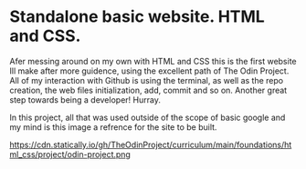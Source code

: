 # Standalone basic website. HTML and CSS.
Afer messing around on my own with HTML and CSS this is the first website Ill make after more guidence, using the excellent path of The Odin Project.
All of my interaction with Github is using the terminal, as well as the repo creation, the web files initialization, add, commit and so on.
Another great step towards being a developer! Hurray.

In this project, all that was used outside of the scope of basic google and my mind is this image a refrence for the site to be built.

https://cdn.statically.io/gh/TheOdinProject/curriculum/main/foundations/html_css/project/odin-project.png